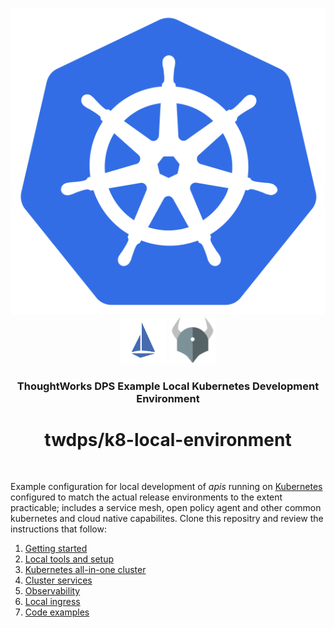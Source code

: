 <div align="center">
	<p>
		<img alt="kubernetes Logo" src="https://raw.githubusercontent.com/ThoughtWorks-DPS/k8-local-environment/master/doc/kubernetes.png" />
		<img alt="istio Logo" src="https://raw.githubusercontent.com/ThoughtWorks-DPS/k8-local-environment/master/doc/istio.png?sanitize=true" width="75" />
		<img alt="opa Logo" src="https://raw.githubusercontent.com/ThoughtWorks-DPS/k8-local-environment/master/doc/opa.png?sanitize=true" width="75" />
	</p>
  <h3>ThoughtWorks DPS Example Local Kubernetes Development Environment</h3>
  <h1>twdps/k8-local-environment</h1>

</div>
<br />


Example configuration for local development of _apis_ running on [Kubernetes](https://kubernetes.io) configured to match the actual release environments to the extent practicable; includes a service mesh, open policy agent and other common kubernetes and cloud native capabilites. Clone this repositry and review the instructions that follow:  

1. [Getting started](doc/getting_started.md)  
1. [Local tools and setup](doc/tools.md)  
1. [Kubernetes all-in-one cluster](doc/kubernetes.md)  
1. [Cluster services](doc/services.md)  
1. [Observability](doc/observability.md)  
1. [Local ingress](doc/ingress.md)  
1. [Code examples](doc/examples.md)  

